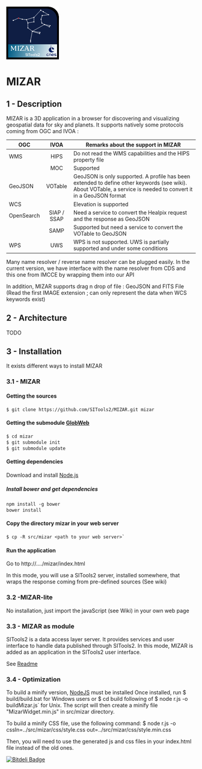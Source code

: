 ![](src/mizar/css/images/mizar.png)

# MIZAR

## 1 - Description
MIZAR is a 3D application in a browser for discovering and visualizing geospatial data for sky and planets. It supports natively some protocols coming from OGC and IVOA :

| OGC           | IVOA          | Remarks about the support in MIZAR                          |
| ------------- |:-------------:| ----------------------------------------------------------- |
| WMS           | HIPS          | Do not read the WMS capabilities and the HIPS property file |
|               | MOC           | Supported                                                   |
| GeoJSON       | VOTable       | GeoJSON is only supported. A profile has been extended to define other keywords (see wiki). About VOTable, a service is needed to convert it in a GeoJSON format|
| WCS           |               | Elevation is supported                                      |
| OpenSearch    | SIAP / SSAP   | Need a service to convert the Healpix request and the response as GeoJSON |
|               | SAMP          | Supported but need a service to convert the VOTable to GeoJSON |
| WPS           | UWS           | WPS is not supported. UWS is partially supported and under some conditions |

Many name resolver / reverse name resolver can be plugged easily. In the current version, we have interface with the name resolver from CDS and this one from IMCCE by wrapping them into our API

In addition, MIZAR supports drag n drop of file : GeoJSON and FITS File (Read the first IMAGE extension ; can only represent the data when WCS keywords exist)

## 2 - Architecture

TODO

## 3 - Installation

It exists different ways to install MIZAR

### 3.1 - MIZAR

#### Getting the sources
	$ git clone https://github.com/SITools2/MIZAR.git mizar
  
#### Getting the submodule [GlobWeb](https://github.com/TPZF/GlobWeb)
  	$ cd mizar
  	$ git submodule init
  	$ git submodule update
  	
#### Getting dependencies
Download and install [Node.js](https://nodejs.org/en/)

##### Install bower and get dependencies
  	npm install -g bower
  	bower install

  
#### Copy the directory mizar in your web server
  	$ cp -R src/mizar <path to your web server>`

#### Run the application
  Go to http://..../mizar/index.html

In this mode, you will use a SITools2 server, installed somewhere,  that wraps the response coming from pre-defined sources (See wiki)

### 3.2 -MIZAR-lite
No installation, just import the javaScript (see Wiki) in your own web page

### 3.3 - MIZAR as module
SITools2 is a data access layer server. It provides services and user interface to handle data published through SITools2. In this mode, MIZAR is added as an application in the SITools2 user interface. 

See [Readme](contrib/SITools2V3_Module/README-Modules-Sitools2-V3.md)

### 3.4 - Optimization
To build a minify version, [NodeJS](http://nodejs.org/download/) must be installed
Once installed, run 
	$ build/build.bat for Windows users 
or
 	$ cd build
following of 
	$ node r.js -o buildMizar.js` for Unix. 
The script will then create a minify file "MizarWidget.min.js" in src/mizar directory.

To build a minify CSS file, use the following command:
	$ node r.js -o cssIn=../src/mizar/css/style.css out=../src/mizar/css/style.min.css

Then, you will need to use the generated js and css files in your index.html file instead of the old ones.

[![Bitdeli Badge](https://d2weczhvl823v0.cloudfront.net/SITools2/mizar/trend.png)](https://bitdeli.com/free "Bitdeli Badge")

